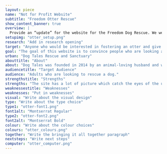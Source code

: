 ```yaml
---
layout: piece
name: "Not for Profit Website"
subtitle: "Freedom Otter Rescue"
show_content_banner: true
overview: |
  Provide an “update” for the website for the Freedom Dog Rescue. We were tasked with finding a “bad” website or one in need of a revamp and update it. As well, we were told to be creative with our animal picks."
setupimg: "otter_setup.png"
research: "Add in research opening"
target: "Anyone who would be interested in fostering an otter and give it a loving family. As otters are an uncommon household pet, they need lots of attention and care, we are looking for people who are willing to have the commitment of an otter. The target of this website would already be interested in otters and know a lot about them as they would be looking to foster, they would also be an animal lover who is interested in otters or maybe just general public who are looking for a non-profit organization to give donations to animals in the need of a foster home."
goal: "The goal of this website is to convince people who are looking at it to become a foster to help the otters."
urban: "Dog Tales Rescue and Sanctuary"
abouttitle: "About"
about: "Dog Tales was founded in 2014 by an animal-loving husband and wife team - Rob and Danielle. Both had been involved in rescue for years before finally deciding that the best way to help animals in need was to open a rescue of their own."
audiencetitle: "Target Audience"
audience: "Adults who are looking to rescue a dog."
strengthstitle: "Strengths"
strengths: "The site has a lot of picture which catch the eyes of the user (FINISH)"
weaknessestitle: "Weaknesses"
weaknesses: "Put in weaknesses"
visual: "Write about the visual design"
type: "Write about the type choice"
type1: "otter-font1.png"
font1alt: "Montserrat Regular"
type2: "otter-font2.png"
font2alt: "Montserrat Bold"
colour: "Write about the colour choices"
colours: "otter_colours.png"
together: "Write the bringing it all together paragraph"
nextsteps: "Write next steps"
computer: "otter_computer.png"
---
```

